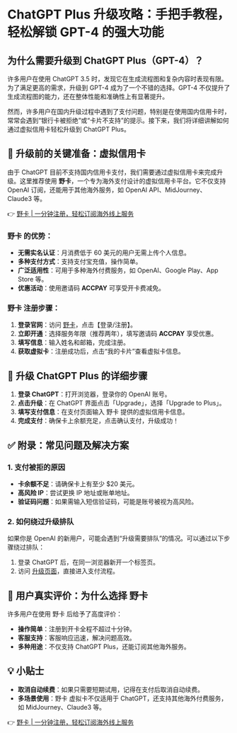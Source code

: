 # ChatGPT Plus 升级攻略：手把手教程，轻松解锁 GPT-4 的强大功能

## 为什么需要升级到 ChatGPT Plus（GPT-4）？

许多用户在使用 ChatGPT 3.5 时，发现它在生成流程图和复杂内容时表现有限。为了满足更高的需求，升级到 GPT-4 成为了一个不错的选择。GPT-4 不仅提升了生成流程图的能力，还在整体性能和准确性上有显著提升。

然而，许多用户在国内升级过程中遇到了支付问题，特别是在使用国内信用卡时，常常会遇到“银行卡被拒绝”或“卡片不支持”的提示。接下来，我们将详细讲解如何通过虚拟信用卡轻松升级到 ChatGPT Plus。

## 📌 升级前的关键准备：虚拟信用卡

由于 ChatGPT 目前不支持国内信用卡支付，我们需要通过虚拟信用卡来完成升级。这里推荐使用 **野卡**，一个专为海外支付设计的虚拟信用卡平台。它不仅支持 OpenAI 订阅，还能用于其他海外服务，如 OpenAI API、MidJourney、Claude3 等。

👉 [野卡 | 一分钟注册，轻松订阅海外线上服务](https://bbtdd.com/yeka)

### 野卡 的优势：
- **无需实名认证**：月消费低于 60 美元的用户无需上传个人信息。
- **多种支付方式**：支持支付宝充值，操作简单。
- **广泛适用性**：可用于多种海外付费服务，如 OpenAI、Google Play、App Store 等。
- **优惠活动**：使用邀请码 **ACCPAY** 可享受开卡费减免。

### 野卡 注册步骤：
1. **登录官网**：访问 [野卡](https://bbtdd.com/yeka)，点击【登录/注册】。
2. **立即开通**：选择服务年限（推荐两年），填写邀请码 **ACCPAY** 享受优惠。
3. **填写信息**：输入姓名和邮箱，完成注册。
4. **获取虚拟卡**：注册成功后，点击“我的卡片”查看虚拟卡信息。

## 🚀 升级 ChatGPT Plus 的详细步骤

1. **登录 ChatGPT**：打开浏览器，登录你的 OpenAI 账号。
2. **点击升级**：在 ChatGPT 界面点击「Upgrade」，选择「Upgrade to Plus」。
3. **填写支付信息**：在支付页面输入 野卡 提供的虚拟信用卡信息。
4. **完成支付**：确保卡上余额充足，点击确认支付，升级成功！

## ✅ 附录：常见问题及解决方案

### 1. 支付被拒的原因
- **卡余额不足**：请确保卡上有至少 $20 美元。
- **高风险 IP**：尝试更换 IP 地址或账单地址。
- **验证码问题**：如果需输入短信验证码，可能是账号被视为高风险。

### 2. 如何绕过升级排队
如果你是 OpenAI 的新用户，可能会遇到“升级需要排队”的情况。可以通过以下步骤绕过排队：
1. 登录 ChatGPT 后，在同一浏览器新开一个标签页。
2. 访问 [升级页面](https://chat.openai.com/invite/accepted)，直接进入支付流程。

## 🎉 用户真实评价：为什么选择 野卡

许多用户在使用 野卡 后给予了高度评价：
- **操作简单**：注册到开卡全程不超过十分钟。
- **客服支持**：客服响应迅速，解决问题高效。
- **多种用途**：不仅支持 ChatGPT Plus，还能订阅其他海外服务。

## 💡 小贴士
- **取消自动续费**：如果只需要短期试用，记得在支付后取消自动续费。
- **多场景使用**：野卡 虚拟卡不仅适用于 ChatGPT，还支持其他海外付费服务，如 MidJourney、Claude3 等。

👉 [野卡 | 一分钟注册，轻松订阅海外线上服务](https://bbtdd.com/yeka)